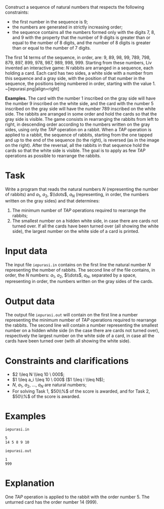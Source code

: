 Construct a sequence of natural numbers that respects the following constraints:

* the first number in the sequence is $9$;
* the numbers are generated in strictly increasing order;
* the sequence contains all the numbers formed only with the digits $7$, $8$, and $9$ with the property that the number of $9$ digits is greater than or equal to the number of $8$ digits, and the number of $8$ digits is greater than or equal to the number of $7$ digits.

The first $14$ terms of the sequence, in order, are: $9$, $89$, $98$, $99$, $789$, $798$, $879$, $897$, $899$, $978$, $987$, $989$, $998$, $999$. Starting from these numbers, Liv invented an interactive game: $N$ rabbits are arranged in a sequence, each holding a card. Each card has two sides, a white side with a number from this sequence and a gray side, with the position of that number in the sequence, the positions being numbered in order, starting with the value $1$.
~[iepurasi.png|align=right]

**Examples.** The card with the number $1$ inscribed on the gray side will have the number $9$ inscribed on the white side, and the card with the number $5$ inscribed on the gray side will have the number $789$ inscribed on the white side. The rabbits are arranged in some order and hold the cards so that the gray side is visible. The game consists in rearranging the rabbits from left to right, in descending order according to the numbers written on the gray sides, using only the $TAP$ operation on a rabbit. When a $TAP$ operation is applied to a rabbit, the sequence of rabbits, starting from the one tapped and up to the end of the sequence (to the right), is reversed (as in the image on the right). After the reversal, all the rabbits in that sequence hold the cards so that the white side is visible. The goal is to apply as few $TAP$ operations as possible to rearrange the rabbits.

# Task

Write a program that reads the natural numbers $N$ (representing the number of rabbits) and $a_1$, $a_2$, $\\dots$, $a_N$ (representing, in order, the numbers written on the gray sides) and that determines:

1. The minimum number of $TAP$ operations required to rearrange the rabbits;
2. The smallest number on a hidden white side, in case there are cards not turned over. If all the cards have been turned over (all showing the white side), the largest number on the white side of a card is printed.

# Input data

The input file `iepurasi.in` contains on the first line the natural number $N$ representing the number of rabbits. The second line of the file contains, in order, the $N$ numbers: $a_1$, $a_2$, $\\dots$, $a_N$, separated by a space, representing in order, the numbers written on the gray sides of the cards.

# Output data

The output file `iepurasi.out` will contain on the first line a number representing the minimum number of $TAP$ operations required to rearrange the rabbits. The second line will contain a number representing the smallest number on a hidden white side (in the case there are cards not turned over), respectively the largest number on the white side of a card, in case all the cards have been turned over (with all showing the white side).

# Constraints and clarifications

* $2 \\leq N \\leq 10 \ 000$;
* $1 \\leq a_i \\leq 10 \ 000$ ($1 \\leq i \\leq N$);
* $N$, $a_1$, $a_2$, $...$, $a_N$ are natural numbers;
* For solving Task 1, $50\\%$ of the score is awarded, and for Task 2, $50\\%$ of the score is awarded.

# Examples

`iepurasi.in`
```
5
14 5 8 9 10
```

`iepurasi.out`
```
1
999
```

# Explanation

One $TAP$ operation is applied to the rabbit with the order number $5$. The unturned card has the order number $14$ ($999$). 

